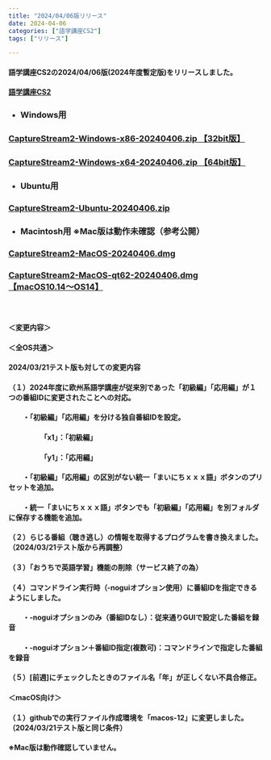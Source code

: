 ```yaml
---
title: "2024/04/06版リリース"
date: 2024-04-06
categories: ["語学講座CS2"]
tags: ["リリース"]

---
```

#### 語学講座CS2の2024/04/06版(2024年度暫定版)をリリースしました。
#### [語学講座CS2](https://csreviser.github.io/CaptureStream2/)
* ### Windows用
### [CaptureStream2-Windows-x86-20240406.zip 【32bit版】](https://github.com/CSReviser/CaptureStream2/releases/download/20240406/CaptureStream2-Windows-x86-20240406.zip)
### [CaptureStream2-Windows-x64-20240406.zip 【64bit版】](https://github.com/CSReviser/CaptureStream2/releases/download/20240406/CaptureStream2-Windows-x64-20240406.zip) 　　　　　　　　　　　　　　　　　　
* ### Ubuntu用    
### [CaptureStream2-Ubuntu-20240406.zip](https://github.com/CSReviser/CaptureStream2/releases/download/20240406/CaptureStream2-Ubuntu-20240406.zip)
* ### Macintosh用  ※Mac版は動作未確認（参考公開）  
### [CaptureStream2-MacOS-20240406.dmg](https://github.com/CSReviser/CaptureStream2/releases/download/20240406/CaptureStream2-MacOS-20240406.dmg)
### [CaptureStream2-MacOS-qt62-20240406.dmg【macOS10.14〜OS14】](https://github.com/CSReviser/CaptureStream2/releases/download/20240406/CaptureStream2-MacOS-qt62-20240406.dmg)
####  　　　  
#### ＜変更内容＞　　　
#### ＜全OS共通＞
####  2024/03/21テスト版も対しての変更内容
#### （１）2024年度に欧州系語学講座が従来別であった「初級編」「応用編」が１つの番組IDに変更されたことへの対応。
#### 　　・「初級編」「応用編」を分ける独自番組IDを設定。
#### 　　　　　「x1」：「初級編」
#### 　　　　　「y1」：「応用編」
#### 　　・「初級編」「応用編」の区別がない統一「まいにちｘｘｘ語」ボタンのプリセットを追加。
#### 　　・統一「まいにちｘｘｘ語」ボタンでも「初級編」「応用編」を別フォルダに保存する機能を追加。
#### （２）らじる番組（聴き逃し）の情報を取得するプログラムを書き換えました。（2024/03/21テスト版から再調整）
#### （３）「おうちで英語学習」機能の削除（サービス終了の為）
#### （４）コマンドライン実行時（-noguiオプション使用）に番組IDを指定できるようにしました。
#### 　　・-noguiオプションのみ（番組IDなし）：従来通りGUIで設定した番組を録音
#### 　　・-noguiオプション＋番組ID指定(複数可)：コマンドラインで指定した番組を録音
#### （５）[前週]にチェックしたときのファイル名「年」が正しくない不具合修正。
#### 
#### ＜macOS向け＞
#### （１）githubでの実行ファイル作成環境を「macos-12」に変更しました。（2024/03/21テスト版と同じ条件）
####     ※Mac版は動作確認していません。

